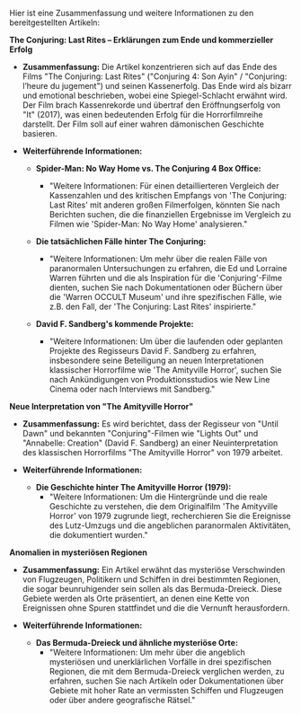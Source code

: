 Hier ist eine Zusammenfassung und weitere Informationen zu den bereitgestellten Artikeln:

**The Conjuring: Last Rites – Erklärungen zum Ende und kommerzieller Erfolg**

*   **Zusammenfassung:** Die Artikel konzentrieren sich auf das Ende des Films "The Conjuring: Last Rites" ("Conjuring 4: Son Ayin" / "Conjuring: l’heure du jugement") und seinen Kassenerfolg. Das Ende wird als bizarr und emotional beschrieben, wobei eine Spiegel-Schlacht erwähnt wird. Der Film brach Kassenrekorde und übertraf den Eröffnungserfolg von "It" (2017), was einen bedeutenden Erfolg für die Horrorfilmreihe darstellt. Der Film soll auf einer wahren dämonischen Geschichte basieren.

*   **Weiterführende Informationen:**
    *   **Spider-Man: No Way Home vs. The Conjuring 4 Box Office:**
        *   "Weitere Informationen: Für einen detaillierteren Vergleich der Kassenzahlen und des kritischen Empfangs von 'The Conjuring: Last Rites' mit anderen großen Filmerfolgen, könnten Sie nach Berichten suchen, die die finanziellen Ergebnisse im Vergleich zu Filmen wie 'Spider-Man: No Way Home' analysieren."

    *   **Die tatsächlichen Fälle hinter The Conjuring:**
        *   "Weitere Informationen: Um mehr über die realen Fälle von paranormalen Untersuchungen zu erfahren, die Ed und Lorraine Warren führten und die als Inspiration für die 'Conjuring'-Filme dienten, suchen Sie nach Dokumentationen oder Büchern über die 'Warren OCCULT Museum' und ihre spezifischen Fälle, wie z.B. den Fall, der 'The Conjuring: Last Rites' inspirierte."

    *   **David F. Sandberg's kommende Projekte:**
        *   "Weitere Informationen: Um über die laufenden oder geplanten Projekte des Regisseurs David F. Sandberg zu erfahren, insbesondere seine Beteiligung an neuen Interpretationen klassischer Horrorfilme wie 'The Amityville Horror', suchen Sie nach Ankündigungen von Produktionsstudios wie New Line Cinema oder nach Interviews mit Sandberg."

**Neue Interpretation von "The Amityville Horror"**

*   **Zusammenfassung:** Es wird berichtet, dass der Regisseur von "Until Dawn" und bekannten "Conjuring"-Filmen wie "Lights Out" und "Annabelle: Creation" (David F. Sandberg) an einer Neuinterpretation des klassischen Horrorfilms "The Amityville Horror" von 1979 arbeitet.

*   **Weiterführende Informationen:**
    *   **Die Geschichte hinter The Amityville Horror (1979):**
        *   "Weitere Informationen: Um die Hintergründe und die reale Geschichte zu verstehen, die dem Originalfilm 'The Amityville Horror' von 1979 zugrunde liegt, recherchieren Sie die Ereignisse des Lutz-Umzugs und die angeblichen paranormalen Aktivitäten, die dokumentiert wurden."

**Anomalien in mysteriösen Regionen**

*   **Zusammenfassung:** Ein Artikel erwähnt das mysteriöse Verschwinden von Flugzeugen, Politikern und Schiffen in drei bestimmten Regionen, die sogar beunruhigender sein sollen als das Bermuda-Dreieck. Diese Gebiete werden als Orte präsentiert, an denen eine Kette von Ereignissen ohne Spuren stattfindet und die die Vernunft herausfordern.

*   **Weiterführende Informationen:**
    *   **Das Bermuda-Dreieck und ähnliche mysteriöse Orte:**
        *   "Weitere Informationen: Um mehr über die angeblich mysteriösen und unerklärlichen Vorfälle in drei spezifischen Regionen, die mit dem Bermuda-Dreieck verglichen werden, zu erfahren, suchen Sie nach Artikeln oder Dokumentationen über Gebiete mit hoher Rate an vermissten Schiffen und Flugzeugen oder über andere geografische Rätsel."